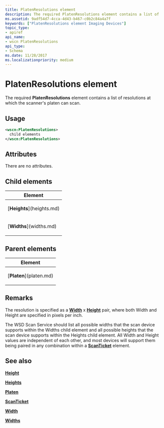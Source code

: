 ```yaml
---
title: PlatenResolutions element
description: The required PlatenResolutions element contains a list of resolutions at which the scanner's platen can scan.
ms.assetid: 9adf54d7-4cca-4d43-b467-c0b2c84a4a7f
keywords: ["PlatenResolutions element Imaging Devices"]
topic_type:
- apiref
api_name:
- wscn PlatenResolutions
api_type:
- Schema
ms.date: 11/28/2017
ms.localizationpriority: medium
---
```


# PlatenResolutions element


The required **PlatenResolutions** element contains a list of resolutions at which the scanner's platen can scan.

Usage
-----

```xml
<wscn:PlatenResolutions>
  child elements
</wscn:PlatenResolutions>
```

Attributes
----------

There are no attributes.

## Child elements


<table>
<colgroup>
<col width="100%" />
</colgroup>
<thead>
<tr class="header">
<th>Element</th>
</tr>
</thead>
<tbody>
<tr class="odd">
<td><p>[<strong>Heights</strong>](heights.md)</p></td>
</tr>
<tr class="even">
<td><p>[<strong>Widths</strong>](widths.md)</p></td>
</tr>
</tbody>
</table>

## Parent elements


<table>
<colgroup>
<col width="100%" />
</colgroup>
<thead>
<tr class="header">
<th>Element</th>
</tr>
</thead>
<tbody>
<tr class="odd">
<td><p>[<strong>Platen</strong>](platen.md)</p></td>
</tr>
</tbody>
</table>

Remarks
-------

The resolution is specified as a [**Width**](width.md) x [**Height**](height.md) pair, where both Width and Height are specified in pixels per inch.

The WSD Scan Service should list all possible widths that the scan device supports within the Widths child element and all possible heights that the scan device supports within the Heights child element. All Width and Height values are independent of each other, and most devices will support them being paired in any combination within a [**ScanTicket**](scanticket.md) element.

## See also


[**Height**](height.md)

[**Heights**](heights.md)

[**Platen**](platen.md)

[**ScanTicket**](scanticket.md)

[**Width**](width.md)

[**Widths**](widths.md)

 

 






